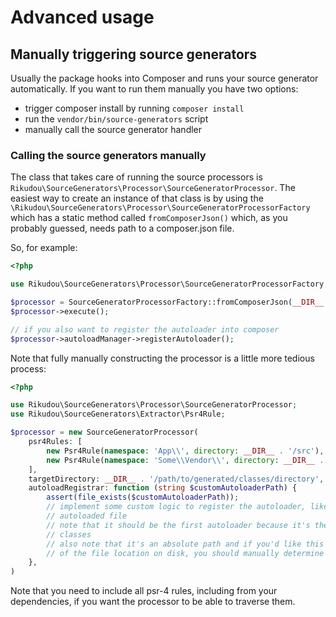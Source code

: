 # Advanced usage

## Manually triggering source generators

Usually the package hooks into Composer and runs your source generator automatically. If you want to run them manually
you have two options:

- trigger composer install by running `composer install`
- run the `vendor/bin/source-generators` script
- manually call the source generator handler

### Calling the source generators manually

The class that takes care of running the source processors is `Rikudou\SourceGenerators\Processor\SourceGeneratorProcessor`.
The easiest way to create an instance of that class is by using the `\Rikudou\SourceGenerators\Processor\SourceGeneratorProcessorFactory`
which has a static method called `fromComposerJson()` which, as you probably guessed, needs path to a composer.json file.

So, for example:

```php
<?php

use Rikudou\SourceGenerators\Processor\SourceGeneratorProcessorFactory;

$processor = SourceGeneratorProcessorFactory::fromComposerJson(__DIR__ . '/composer.json');
$processor->execute();

// if you also want to register the autoloader into composer
$processor->autoloadManager->registerAutoloader();
```

Note that fully manually constructing the processor is a little more tedious process:

```php
<?php

use Rikudou\SourceGenerators\Processor\SourceGeneratorProcessor;
use Rikudou\SourceGenerators\Extractor\Psr4Rule;

$processor = new SourceGeneratorProcessor(
    psr4Rules: [
        new Psr4Rule(namespace: 'App\\', directory: __DIR__ . '/src'),
        new Psr4Rule(namespace: 'Some\\Vendor\\', directory: __DIR__ . '/vendor/some/vendor'),
    ],
    targetDirectory: __DIR__ . '/path/to/generated/classes/directory',
    autoloadRegistrar: function (string $customAutoloaderPath) {
        assert(file_exists($customAutoloaderPath));
        // implement some custom logic to register the autoloader, like requiring it in your index, or some other
        // autoloaded file
        // note that it should be the first autoloader because it's the nature of this package to overwrite existing
        // classes
        // also note that it's an absolute path and if you'd like this function to create a portable autoloader, regardless
        // of the file location on disk, you should manually determine how to replace parts of the file path with __DIR__ or similar
    }, 
)
```

Note that you need to include all psr-4 rules, including from your dependencies, if you want the processor to be able
to traverse them.
